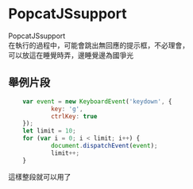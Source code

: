 # PopcatJSsupport
PopcatJSsupport  
在執行的過程中，可能會跳出無回應的提示框，不必理會，  
可以放這在睡覺時弄，邊睡覺邊為國爭光  

## 舉例片段
```javascript
    var event = new KeyboardEvent('keydown', {  
            key: 'g',  
            ctrlKey: true  
    });  
    let limit = 10;  
    for (var i = 0; i < limit; i++) {  
            document.dispatchEvent(event);  
            limit++;  
    }  
```
這樣整段就可以用了  
